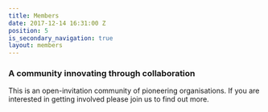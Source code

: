 ```yaml
---
title: Members
date: 2017-12-14 16:31:00 Z
position: 5
is_secondary_navigation: true
layout: members
---
```


### A community innovating through collaboration

This is an open-invitation community of pioneering organisations.
If you are interested in getting involved please join us to find out more.

